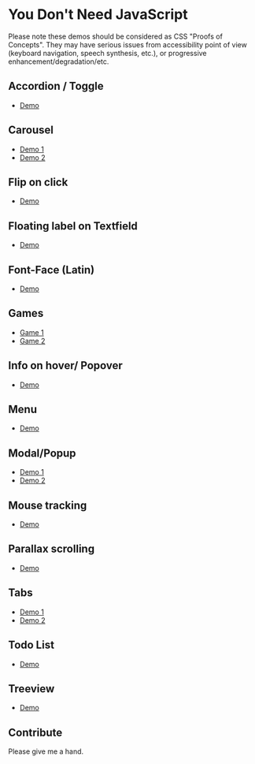 # You Don't Need JavaScript

Please note these demos should be considered as CSS "Proofs of Concepts". They may have serious issues from accessibility point of view (keyboard navigation, speech synthesis, etc.), or progressive enhancement/degradation/etc.

## Accordion / Toggle

+ [Demo](http://www.mraffaele.com/labs/css-only-accordions/)

## Carousel

+ [Demo 1](http://codepen.io/SitePoint/pen/MyPVdK)
+ [Demo 2](https://codepen.io/cavico/pen/yOjwya)

## Flip on click

+ [Demo](https://codepen.io/RuudBurger/pen/bwjry)

## Floating label on Textfield

+ [Demo](http://codepen.io/KtorZ/pen/ZOzdqG)

## Font-Face (Latin)

+ [Demo](https://yusugomori.com/projects/css-sans/fonts)

## Games

+ [Game 1](https://codepen.io/i0z/pen/mFLCw)
+ [Game 2](https://codepen.io/TabAtkins/pen/JYZgRo)


## Info on hover/ Popover

+ [Demo](https://codepen.io/guuslieben/pen/gabQWM)

## Menu

+ [Demo](https://codepen.io/antoniputra/pen/BzyWmb)

## Modal/Popup

+ [Demo 1](https://codepen.io/peiche/pen/vhqym)
+ [Demo 2](https://codepen.io/chrisburnell/pen/scyKF)

## Mouse tracking

+ [Demo](https://codepen.io/Momciloo/pen/GoGRrQ)

## Parallax scrolling

+ [Demo](http://keithclark.co.uk/articles/pure-css-parallax-websites/demo3/)

## Tabs

+ [Demo 1](https://codepen.io/llgruff/pen/ZGBxOa)
+ [Demo 2](https://codepen.io/fusco/pen/Wvzjrm)

## Todo List
+ [Demo](http://codepen.io/scryptonite/pen/oLGzdj)

## Treeview

+ [Demo](https://codepen.io/rgg/pen/WrKyzj)

## Contribute

Please give me a hand.
